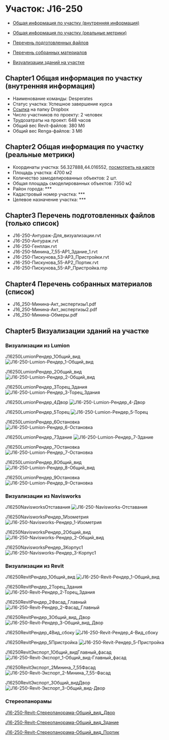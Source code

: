 # Участок: J16-250

* [Общая информация по участку (внутренняя информация)](#Chapter1)

* [Общая информация по участку (реальные метрики)](#Chapter2)

* [Перечень подготовленных файлов](#Chapter3)

* [Перечень собранных материалов](#Chapter4)

* [Визуализации зданий на участке](#Chapter5)

## <a id="test">Chapter1</a> Общая информация по участку (внутренняя информация)
+ Наименование команды: Desperates
+ Статус участка: Успешное завершение курса
+ [Ссылка](https://www.dropbox.com/sh/wvvgv1nw1iqred9/AACM5LR1gamOibUG1OhrgWf6a/J16_250?dl=0) на папку Dropbox
+ Число участников по проекту: 2 человек
+ Трудозатраты на проект: 648 часов
+ Общий вес Revit-файлов: 380 Мб
+ Общий вес Renga-файлов: 3 Мб
## <a id="test">Chapter2</a> Общая информация по участку (реальные метрики)
+ Координаты участка: 56.327888,44.016552, [посмотреть на карте]("yandex.ru/maps/47/nizhny-novgorod/?ll=56.327888%2C44.016552&z=19")
+ Площадь участка: 4700 м2
+ Количество замоделированных объектов: 2 шт.
+ Общая площадь смоделированных объектов: 7350 м2
+ Район города: *** 
+ Кадастровый номер участка: *** 
+ Целевое назначение участка: *** 
## <a id="test">Chapter3</a> Перечень подготовленных файлов (только список)
+ J16-250-Антураж-Для_визуализации.rvt
+ J16-250-Антураж.rvt
+ J16-250-Генплан.rvt
+ J16-250-Минина_7_55-АР1_Здание_1.rvt
+ J16-250-Пискунова_53-АР3_Пристройки.rvt
+ J16-250-Пискунова_55-АР2_Портик.rvt
+ J16-250-Пискунова_55-АР_Пристройка.rnp
## <a id="test">Chapter4</a> Перечень собранных материалов (список)
+ J16_250-Минина-Акт_экспертизы1.pdf
+ J16_250-Минина-Акт_экспертизы2.pdf
+ J16_250-Минина-Обмеры.pdf
## <a id="test">Chapter5</a> Визуализации зданий на участке
### Визуализации из Lumion
J16250LumionРендер_1Общий_вид
![J16-250-Lumion-Рендер_1-Общий_вид](/Images/J16_250/J16-250-Lumion-Рендер_1-Общий_вид_Compressed.jpg)

J16250LumionРендер_2Общий_вид
![J16-250-Lumion-Рендер_2-Общий_вид](/Images/J16_250/J16-250-Lumion-Рендер_2-Общий_вид_Compressed.jpg)

J16250LumionРендер_3Торец_Здания
![J16-250-Lumion-Рендер_3-Торец_Здания](/Images/J16_250/J16-250-Lumion-Рендер_3-Торец_Здания_Compressed.jpg)

J16250LumionРендер_4Двор
![J16-250-Lumion-Рендер_4-Двор](/Images/J16_250/J16-250-Lumion-Рендер_4-Двор_Compressed.jpg)

J16250LumionРендер_5Торец
![J16-250-Lumion-Рендер_5-Торец](/Images/J16_250/J16-250-Lumion-Рендер_5-Торец_Compressed.jpg)

J16250LumionРендер_6Остановка
![J16-250-Lumion-Рендер_6-Остановка](/Images/J16_250/J16-250-Lumion-Рендер_6-Остановка_Compressed.jpg)

J16250LumionРендер_7Здание
![J16-250-Lumion-Рендер_7-Здание](/Images/J16_250/J16-250-Lumion-Рендер_7-Здание_Compressed.jpg)

J16250LumionРендер_7Остановка
![J16-250-Lumion-Рендер_7-Остановка](/Images/J16_250/J16-250-Lumion-Рендер_7-Остановка_Compressed.jpg)

J16250LumionРендер_8Общий_вид
![J16-250-Lumion-Рендер_8-Общий_вид](/Images/J16_250/J16-250-Lumion-Рендер_8-Общий_вид_Compressed.jpg)

J16250LumionРендер_9Остановка
![J16-250-Lumion-Рендер_9-Остановка](/Images/J16_250/J16-250-Lumion-Рендер_9-Остановка_Compressed.jpg)

### Визуализации из Navisworks
J16250NavisworksОтставания
![J16-250-Navisworks-Отставания](/Images/J16_250/J16-250-Navisworks-Отставания_Compressed.jpg)

J16250NavisworksРендер_1Изометрия
![J16-250-Navisworks-Рендер_1-Изометрия](/Images/J16_250/J16-250-Navisworks-Рендер_1-Изометрия_Compressed.jpg)

J16250NavisworksРендер_2Общий_вид
![J16-250-Navisworks-Рендер_2-Общий_вид](/Images/J16_250/J16-250-Navisworks-Рендер_2-Общий_вид_Compressed.jpg)

J16250NavisworksРендер_3Корпус1
![J16-250-Navisworks-Рендер_3-Корпус1](/Images/J16_250/J16-250-Navisworks-Рендер_3-Корпус1_Compressed.jpg)

### Визуализации из Revit
J16250RevitРендер_1Общий_вид
![J16-250-Revit-Рендер_1-Общий_вид](/Images/J16_250/J16-250-Revit-Рендер_1-Общий_вид_Compressed.jpg)

J16250RevitРендер_2Торец_Здания
![J16-250-Revit-Рендер_2-Торец_Здания](/Images/J16_250/J16-250-Revit-Рендер_2-Торец_Здания_Compressed.jpg)

J16250RevitРендер_2Фасад_Главный
![J16-250-Revit-Рендер_2-Фасад_Главный](/Images/J16_250/J16-250-Revit-Рендер_2-Фасад_Главный_Compressed.jpg)

J16250RevitРендер_3Общий_вид_Двор
![J16-250-Revit-Рендер_3-Общий_вид_Двор](/Images/J16_250/J16-250-Revit-Рендер_3-Общий_вид_Двор_Compressed.jpg)

J16250RevitРендер_4Вид_сбоку
![J16-250-Revit-Рендер_4-Вид_сбоку](/Images/J16_250/J16-250-Revit-Рендер_4-Вид_сбоку_Compressed.jpg)

J16250RevitРендер_5Пристройка
![J16-250-Revit-Рендер_5-Пристройка](/Images/J16_250/J16-250-Revit-Рендер_5-Пристройка_Compressed.jpg)

J16250RevitЭкспорт_1Общий_видГлавный_фасад
![J16-250-Revit-Экспорт_1-Общий_вид-Главный_фасад](/Images/J16_250/J16-250-Revit-Экспорт_1-Общий_вид-Главный_фасад_Compressed.jpg)

J16250RevitЭкспорт_2Минина_7_55Фасад
![J16-250-Revit-Экспорт_2-Минина_7_55-Фасад](/Images/J16_250/J16-250-Revit-Экспорт_2-Минина_7_55-Фасад_Compressed.jpg)

J16250RevitЭкспорт_3Общий_видДвор
![J16-250-Revit-Экспорт_3-Общий_вид-Двор](/Images/J16_250/J16-250-Revit-Экспорт_3-Общий_вид-Двор_Compressed.jpg)

### Стереопанорамы
[J16-250-Revit-Стереопанорама-Общий_вид_Двор](https://pano.autodesk.com/pano.html?url=jpgs/c12abaec-4c15-42e5-96b6-903c5ba0c75e&version=2)

[J16-250-Revit-Стереопанорама-Общий_вид_Здание](https://pano.autodesk.com/pano.html?url=jpgs/e04a82fa-2761-4fe7-8beb-bcb10c78c77e&version=2)

[J16-250-Revit-Стереопанорама-Общий_вид_Портик](https://pano.autodesk.com/pano.html?url=jpgs/9af29008-da5d-4ba2-ad40-f003b5faf100&version=2)

